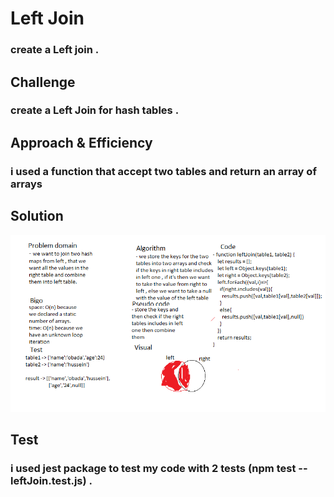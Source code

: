 # Left Join

### create a Left join .

## Challenge

### create a Left Join for hash tables . 

## Approach & Efficiency

### i used a function that accept two tables and return an array of arrays

## Solution

![whiteboard](../assets/join.png)

## Test

### i used jest package to test my code with 2 tests (npm test -- leftJoin.test.js) . 